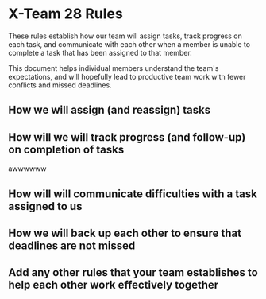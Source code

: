 # X-Team 28 Rules

These rules establish how our team will assign tasks,
track progress on each task, and communicate with each other 
when a member is unable to complete a task that has been assigned to that member.

This document helps individual members understand the team's expectations,
and will hopefully lead to productive team work with fewer conflicts
and missed deadlines.

## How we will assign (and reassign) tasks



## How will we will track progress (and follow-up) on completion of tasks
awwwwww


## How will will communicate difficulties with a task assigned to us



## How we will back up each other to ensure that deadlines are not missed



## Add any other rules that your team establishes to help each other work effectively together


